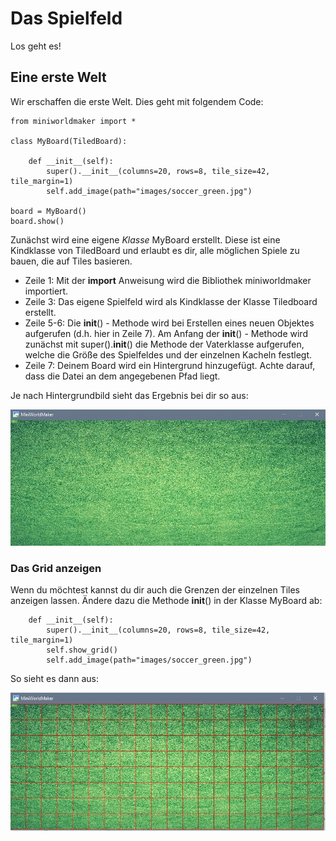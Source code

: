 Das Spielfeld
=============

Los geht es!

Eine erste Welt
---------------

Wir erschaffen die erste Welt. Dies geht mit folgendem Code:

```
from miniworldmaker import *

class MyBoard(TiledBoard):

    def __init__(self):
        super().__init__(columns=20, rows=8, tile_size=42, tile_margin=1)
        self.add_image(path="images/soccer_green.jpg")

board = MyBoard()
board.show()
```

Zunächst wird eine eigene *Klasse* MyBoard erstellt. Diese ist eine Kindklasse von TiledBoard
und erlaubt es dir, alle möglichen Spiele zu bauen, die auf Tiles basieren.

  * Zeile 1: Mit der **import** Anweisung wird die Bibliothek miniworldmaker importiert.
  * Zeile 3: Das eigene Spielfeld wird als Kindklasse der Klasse Tiledboard erstellt.
  * Zeile 5-6: Die __init__() - Methode wird bei Erstellen eines neuen Objektes aufgerufen (d.h. hier in Zeile 7).
  Am Anfang der __init__() - Methode wird zunächst mit super().__init__() die Methode der Vaterklasse aufgerufen,
  welche die Größe des Spielfeldes und der einzelnen Kacheln festlegt.
  * Zeile 7: Deinem Board wird ein Hintergrund hinzugefügt. Achte darauf, dass die Datei an dem angegebenen Pfad liegt.

Je nach Hintergrundbild sieht das Ergebnis bei dir so aus:

![tiles](_images/first.jpg)

### Das Grid anzeigen
Wenn du möchtest kannst du dir auch die Grenzen der einzelnen Tiles anzeigen lassen.
Ändere dazu die Methode __init__() in der Klasse MyBoard ab:

```
    def __init__(self):
        super().__init__(columns=20, rows=8, tile_size=42, tile_margin=1)
        self.show_grid()
        self.add_image(path="images/soccer_green.jpg")
```

So sieht es dann aus:

![tiles](_images/grid.jpg)